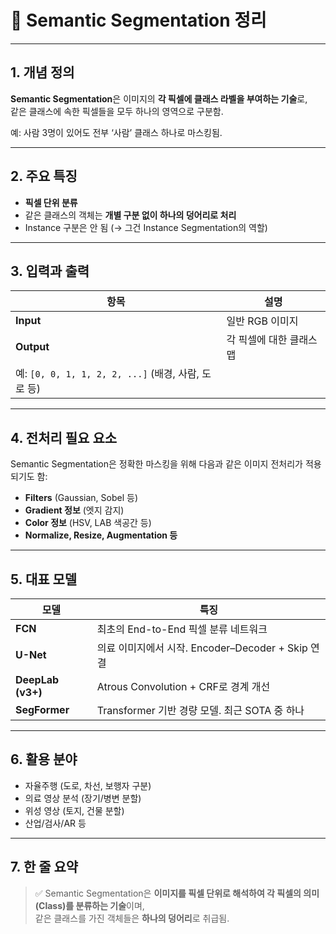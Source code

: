# 🧠 Semantic Segmentation 정리

---

## 1. 개념 정의

**Semantic Segmentation**은 이미지의 **각 픽셀에 클래스 라벨을 부여하는 기술**로,  
같은 클래스에 속한 픽셀들을 모두 하나의 영역으로 구분함.

예: 사람 3명이 있어도 전부 ‘사람’ 클래스 하나로 마스킹됨.

---

## 2. 주요 특징

- **픽셀 단위 분류**  
- 같은 클래스의 객체는 **개별 구분 없이 하나의 덩어리로 처리**
- Instance 구분은 안 됨 (→ 그건 Instance Segmentation의 역할)

---

## 3. 입력과 출력

| 항목 | 설명 |
|------|------|
| **Input** | 일반 RGB 이미지 |
| **Output** | 각 픽셀에 대한 클래스 맵  
예: `[0, 0, 1, 1, 2, 2, ...]` (배경, 사람, 도로 등) |

---

## 4. 전처리 필요 요소

Semantic Segmentation은 정확한 마스킹을 위해 다음과 같은 이미지 전처리가 적용되기도 함:

- **Filters** (Gaussian, Sobel 등)
- **Gradient 정보** (엣지 감지)
- **Color 정보** (HSV, LAB 색공간 등)
- **Normalize, Resize, Augmentation 등**

---

## 5. 대표 모델

| 모델 | 특징 |
|------|------|
| **FCN** | 최초의 End-to-End 픽셀 분류 네트워크 |
| **U-Net** | 의료 이미지에서 시작. Encoder–Decoder + Skip 연결 |
| **DeepLab (v3+)** | Atrous Convolution + CRF로 경계 개선 |
| **SegFormer** | Transformer 기반 경량 모델. 최근 SOTA 중 하나 |

---

## 6. 활용 분야

- 자율주행 (도로, 차선, 보행자 구분)
- 의료 영상 분석 (장기/병변 분할)
- 위성 영상 (토지, 건물 분할)
- 산업/검사/AR 등

---

## 7. 한 줄 요약

> ✅ Semantic Segmentation은 **이미지를 픽셀 단위로 해석하여 각 픽셀의 의미(Class)를 분류하는 기술**이며,  
> 같은 클래스를 가진 객체들은 **하나의 덩어리**로 취급됨.

